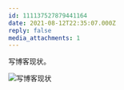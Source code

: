 ```yaml
---
id: 111137527879441164
date: 2021-08-12T22:35:07.000Z
reply: false
media_attachments: 1
---
```


写博客现状。

![写博客现状](https://files.e5n.cc/media_attachments/files/115/092/989/600/324/916/original/848a1c6b50d7bbc2.jpg)
